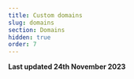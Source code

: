 ```yaml
---
title: Custom domains
slug: domains
section: Domains
hidden: true
order: 7
---
```


**Last updated 24th November 2023**

